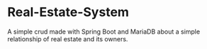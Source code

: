# Real-Estate-System
A simple crud made with Spring Boot and MariaDB about a simple relationship of real estate and its owners.
